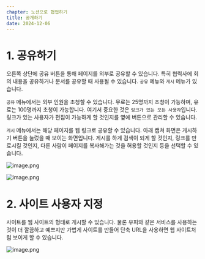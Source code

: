 ```yaml
---
chapter: 노션으로 협업하기
title: 공개하기
date: 2024-12-06
---
```


# 1. 공유하기

오른쪽 상단에 공유 버튼을 통해 페이지를 외부로 공유할 수 있습니다. 특히 협력사에 회의 내용을 공유하거나 문서를 공유할 때 사용될 수 있습니다. `공유` 메뉴와 `게시` 메뉴가 있습니다.

`공유` 메뉴에서는 외부 인원을 초청할 수 있습니다. 무료는 25명까지 초청이 가능하며, 유료는 100명까지 초청이 가능합니다. 여기서 중요한 것은 `링크가 있는 모든 사용자`입니다. 링크가 있는 사용자가 편집이 가능하게 할 것인지를 옆에 버튼으로 관리할 수 있습니다.

`게시` 메뉴에서는 해당 페이지를 웹 링크로 공유할 수 있습니다. 아래 캡쳐 화면은 게시하기 버튼을 눌렀을 때 보이는 화면입니다. 게시를 하게 검색이 되게 할 것인지, 링크를 만료시킬 것인지, 다른 사람이 페이지를 복사해가는 것을 허용할 것인지 등을 선택할 수 있습니다.

![image.png](/images/essentials-notion/3_2_image.png)

![image.png](/images/essentials-notion/3_2_image%201.png)

# 2. 사이트 사용자 지정

사이트를 웹 사이트의 형태로 게시할 수 있습니다. 물론 우피와 같은 서비스를 사용하는 것이 더 깔끔하고 예쁘지만 가볍게 사이트를 만들어 단축 URL을 사용하면 웹 사이트처럼 보이게 할 수 있습니다.

![image.png](/images/essentials-notion/3_2_image%202.png)